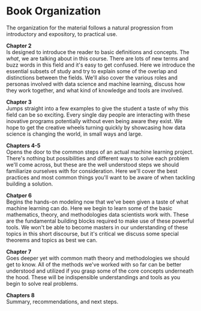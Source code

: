 # Book Organization

The organization for the material follows a natural progression from introductory and expository, to practical use.

**Chapter 2** <br>
Is designed to introduce the reader to basic definitions and concepts.  The _what_, we are talking about in this course.  There are lots of new terms and buzz words in this field and it's easy to get confused.  Here we introduce the essential subsets of study and try to explain some of the overlap and distinctions between the fields.  We'll also cover the various roles and personas involved with data science and machine learning, discuss how they work together, and what kind of knowledge and tools are involved.

**Chapter 3**<br>
Jumps straight into a few examples to give the student a taste of why this field can be so exciting.  Every single day people are interacting with these inovative programs potentially without even being aware they exist.  We hope to get the creative wheels turning quickly by showcasing how data science is changing the world, in small ways and large.

**Chapters 4-5**<br>
Opens the door to the common steps of an actual machine learning project.  There's nothing but possibilities and different ways to solve each problem we'll come across, but these are the well understood steps we should familiarize ourselves with for consideration.  Here we'll cover the best practices and most common things you'll want to be aware of when tackling building a solution.

**Chatper 6**<br>
Begins the hands-on modeling now that we've been given a taste of what machine learning can do.  Here we begin to learn some of the basic mathematics, theory, and methodologies data scientists work with.  These are the fundamental building blocks required to make use of these powerful tools.  We won't be able to become masters in our understanding of these topics in this short discourse, but it's critical we discuss some special theorems and topics as best we can.

**Chapter 7**<br>
Goes deeper yet with common math theory and methodologies we should get to know.  All of the methods we've worked with so far can be better understood and utilized if you grasp some of the core concepts underneath the hood.  These will be indispensible understandings and tools as you begin to solve real problems.  

**Chapters 8**<br>
Summary, recommendations, and next steps.



